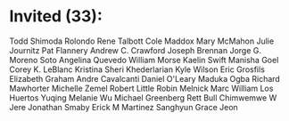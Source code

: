 # Invited (33):

Todd Shimoda
Rolondo Rene Talbott
Cole Maddox
Mary McMahon 
Julie Journitz
Pat Flannery
Andrew C. Crawford 
Joseph Brennan
Jorge G. Moreno Soto
Angelina Quevedo
William Morse
Kaelin Swift
Manisha Goel
Corey K. LeBlanc
Kristina Sheri Khederlarian
Kyle Wilson
Eric Grosfils
Elizabeth Graham
Andre Cavalcanti
Daniel O'Leary
Maduka Ogba
Richard Mawhorter
Michelle Zemel
Robert Little
Robin Melnick
Marc William Los Huertos
Yuqing Melanie Wu
Michael Greenberg
Rett Bull
Chimwemwe W Jere
Jonathan Smaby
Erick M Martinez
Sanghyun Grace Jeon

